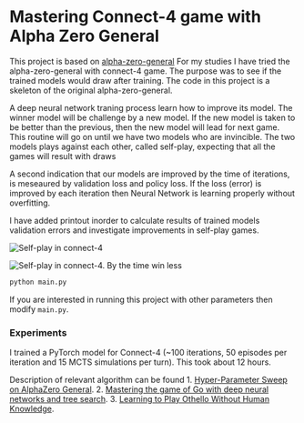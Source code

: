 # Mastering Connect-4 game with Alpha Zero General
This project is based on [alpha-zero-general](https://github.com/suragnair/alpha-zero-general)
For my studies I have tried the alpha-zero-general with connect-4 game.
The purpose was to see if the trained models would draw after training.
The code in this project is a skeleton of the original alpha-zero-general. 

A deep neural network traning process learn how to improve its model. The winner model will be challenge by a new model. If the new model is taken to be better than the previous, then the new model will lead for next game. This routine will go on until we have two models who are invincible. The two models plays against each other, called self-play, expecting that all the games will result with draws

A second indication that our models are improved by the time of iterations, is meseaured by validation loss and policy loss. If the loss (error) is improved by each iteration then Neural Network is learning properly without overfitting. 

I have added printout inorder to calculate results of trained models validation errors and investigate improvements in self-play games.

![Self-play in connect-4](https://user-images.githubusercontent.com/45011444/130492136-2c25b8ea-7dee-4360-b7fc-a9f16cca370f.png)

![Self-play in connect-4. By the time win less](https://user-images.githubusercontent.com/45011444/130493395-c69527f4-3040-4143-a20f-fc607cf864d7.png)

```bash
python main.py
```
If you are interested in running this project with other parameters then modify ```main.py```.

### Experiments
I trained a PyTorch model for Connect-4 (~100 iterations, 50 episodes per iteration and 15 MCTS simulations per turn). This took about 12 hours. 

Description of relevant algorithm can be found 
1.
[Hyper-Parameter Sweep on AlphaZero General](https://arxiv.org/pdf/1903.08129.pdf).
2.
[Mastering the game of Go with deep neural networks and tree search](https://www.nature.com/articles/nature16961).
3.
[Learning to Play Othello Without Human Knowledge](https://github.com/suragnair/alpha-zero-general/raw/master/pretrained_models/writeup.pdf).


